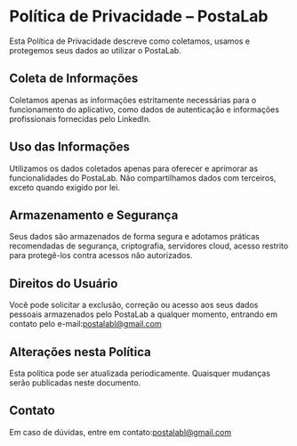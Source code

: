 # Política de Privacidade – PostaLab

Esta Política de Privacidade descreve como coletamos, usamos e protegemos seus dados ao utilizar o PostaLab.

## Coleta de Informações

Coletamos apenas as informações estritamente necessárias para o funcionamento do aplicativo, como dados de autenticação e informações profissionais fornecidas pelo LinkedIn.

## Uso das Informações

Utilizamos os dados coletados apenas para oferecer e aprimorar as funcionalidades do PostaLab. Não compartilhamos dados com terceiros, exceto quando exigido por lei.

## Armazenamento e Segurança

Seus dados são armazenados de forma segura e adotamos práticas recomendadas de segurança, criptografia, servidores cloud, acesso restrito para protegê-los contra acessos não autorizados.

## Direitos do Usuário

Você pode solicitar a exclusão, correção ou acesso aos seus dados pessoais armazenados pelo PostaLab a qualquer momento, entrando em contato pelo e-mail:postalabl@gmail.com

## Alterações nesta Política

Esta política pode ser atualizada periodicamente. Quaisquer mudanças serão publicadas neste documento.

## Contato

Em caso de dúvidas, entre em contato:postalabl@gmail.com
